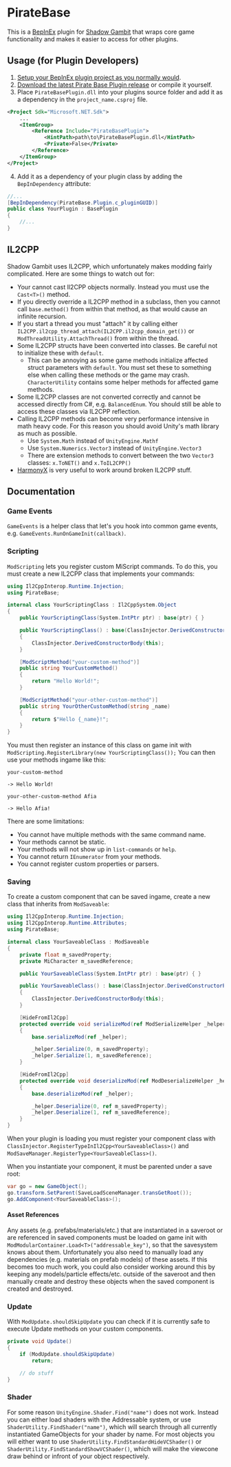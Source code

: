 ﻿# PirateBase

This is a [BepInEx](https://github.com/BepInEx/BepInEx) plugin for [Shadow Gambit](https://store.steampowered.com/app/1545560/Shadow_Gambit_The_Cursed_Crew/) that wraps core game functionality and makes it easier to access for other plugins.

## Usage (for Plugin Developers)
1. [Setup your BepInEx plugin project as you normally would](https://docs.bepinex.dev/master/articles/dev_guide/plugin_tutorial/1_setup.html).
2. [Download the latest Pirate Base Plugin release](https://github.com/CrabNickolson/pirate_base_plugin/releases/latest) or compile it yourself.
3. Place `PirateBasePlugin.dll` into your plugins source folder and add it as a dependency in the `project_name.csproj` file.
```xml
<Project Sdk="Microsoft.NET.Sdk">
    ...
    <ItemGroup>
        <Reference Include="PirateBasePlugin">
            <HintPath>path\to\PirateBasePlugin.dll</HintPath>
            <Private>False</Private>
        </Reference>
    </ItemGroup>
</Project>
```
4. Add it as a dependency of your plugin class by adding the `BepInDependency` attribute:
```csharp
//...
[BepInDependency(PirateBase.Plugin.c_pluginGUID)]
public class YourPlugin : BasePlugin
{
    //...
}
```

## IL2CPP
Shadow Gambit uses IL2CPP, which unfortunately makes modding fairly complicated. Here are some things to watch out for:
- Your cannot cast Il2CPP objects normally. Instead you must use the `Cast<T>()` method.
- If you directly override a IL2CPP method in a subclass, then you cannot call `base.method()` from within that method, as that would cause an infinite recursion.
- If you start a thread you must "attach" it by calling either `IL2CPP.il2cpp_thread_attach(IL2CPP.il2cpp_domain_get())` or `ModThreadUtility.AttachThread()` from within the thread.
- Some IL2CPP structs have been converted into classes. Be careful not to initialize these with `default`.
    - This can be annoying as some game methods initialize affected struct parameters with `default`. You must set these to something else when calling these methods or the game may crash. `CharacterUtility` contains some helper methods for affected game methods.
- Some IL2CPP classes are not converted correctly and cannot be accessed directly from C#, e.g. `BalancedEnum`. You should still be able to access these classes via IL2CPP reflection.
- Calling IL2CPP methods can become very performance intensive in math heavy code. For this reason you should avoid Unity's math library as much as possible.
    - Use `System.Math` instead of `UnityEngine.Mathf`
    - Use `System.Numerics.Vector3` instead of `UnityEngine.Vector3`
    - There are extension methods to convert between the two `Vector3` classes: `x.ToNET()` and `x.ToIL2CPP()`
- [HarmonyX](https://github.com/BepInEx/HarmonyX/wiki/Basic-usage) is very useful to work around broken IL2CPP stuff.

## Documentation

### Game Events
`GameEvents` is a helper class that let's you hook into common game events, e.g. `GameEvents.RunOnGameInit(callback)`.

### Scripting
`ModScripting` lets you register custom MiScript commands. To do this, you must create a new IL2CPP class that implements your commands:
```csharp
using Il2CppInterop.Runtime.Injection;
using PirateBase;

internal class YourScriptingClass : Il2CppSystem.Object
{
    public YourScriptingClass(System.IntPtr ptr) : base(ptr) { }

    public YourScriptingClass() : base(ClassInjector.DerivedConstructorPointer<YourScriptingClass>())
    {
        ClassInjector.DerivedConstructorBody(this);
    }

    [ModScriptMethod("your-custom-method")]
    public string YourCustomMethod()
    {
        return "Hello World!";
    }

    [ModScriptMethod("your-other-custom-method")]
    public string YourOtherCustomMethod(string _name)
    {
        return $"Hello {_name}!";
    }
}
```

You must then register an instance of this class on game init with `ModScripting.RegisterLibrary(new YourScriptingClass());`
You can then use your methods ingame like this:
```
your-custom-method

-> Hello World!

your-other-custom-method Afia

-> Hello Afia!
```

There are some limitations:
- You cannot have multiple methods with the same command name.
- Your methods cannot be static.
- Your methods will not show up in `list-commands` or `help`.
- You cannot return `IEnumerator` from your methods.
- You cannot register custom properties or parsers.

### Saving
To create a custom component that can be saved ingame, create a new class that inherits from `ModSaveable`:

```csharp
using Il2CppInterop.Runtime.Injection;
using Il2CppInterop.Runtime.Attributes;
using PirateBase;

internal class YourSaveableClass : ModSaveable
{
    private float m_savedProperty;
    private MiCharacter m_savedReference;

    public YourSaveableClass(System.IntPtr ptr) : base(ptr) { }

    public YourSaveableClass() : base(ClassInjector.DerivedConstructorPointer<YourSaveableClass>())
    {
        ClassInjector.DerivedConstructorBody(this);
    }

    [HideFromIl2Cpp]
    protected override void serializeMod(ref ModSerializeHelper _helper)
    {
        base.serializeMod(ref _helper);

        _helper.Serialize(0, m_savedProperty);
        _helper.Serialize(1, m_savedReference);
    }

    [HideFromIl2Cpp]
    protected override void deserializeMod(ref ModDeserializeHelper _helper)
    {
        base.deserializeMod(ref _helper);

        _helper.Deserialize(0, ref m_savedProperty);
        _helper.Deserialize(1, ref m_savedReference);
    }
}
```

When your plugin is loading you must register your component class with `ClassInjector.RegisterTypeInIl2Cpp<YourSaveableClass>()` and `ModSaveManager.RegisterType<YourSaveableClass>()`.

When you instantiate your component, it must be parented under a save root:
```csharp
var go = new GameObject();
go.transform.SetParent(SaveLoadSceneManager.transGetRoot());
go.AddComponent<YourSaveableClass>();
````
#### Asset References
Any assets (e.g. prefabs/materials/etc.) that are instantiated in a saveroot or are referenced in saved components must be loaded on game init with `ModModularContainer.Load<T>("addressable_key")`, so that the savesystem knows about them. Unfortunately you also need to manually load any dependencies (e.g. materials on prefab models) of these assets. If this becomes too much work, you could also consider working around this by keeping any models/particle effects/etc. outside of the saveroot and then manually create and destroy these objects when the saved component is created and destroyed.

### Update
With `ModUpdate.shouldSkipUpdate` you can check if it is currently safe to execute Update methods on your custom components.
```csharp
private void Update()
{
    if (ModUpdate.shouldSkipUpdate)
        return;

    // do stuff
}
```

### Shader
For some reason `UnityEngine.Shader.Find("name")` does not work. Instead you can either load shaders with the Addressable system, or use `ShaderUtility.FindShader("name")`, which will search through all currently instantiated GameObjects for your shader by name.
For most objects you will either want to use `ShaderUtility.FindStandardHideVCShader()` or `ShaderUtility.FindStandardShowVCShader()`, which will make the viewcone draw behind or infront of your object respectively.
